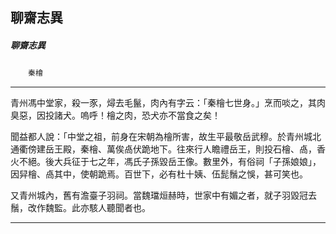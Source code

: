 

## 聊齋志異

##### 聊齋志異
　　`秦檜`

* * *

青州馮中堂家，殺一豕，燖去毛鬣，肉內有字云：「秦檜七世身。」烹而啖之，其肉臭惡，因投諸犬。嗚呼！檜之肉，恐犬亦不當食之矣！

聞益都人說：「中堂之祖，前身在宋朝為檜所害，故生平最敬岳武穆。於青州城北通衢傍建岳王殿，秦檜、萬俟卨伏跪地下。往來行人瞻禮岳王，則投石檜、卨，香火不絕。後大兵征于七之年，馮氏子孫毀岳王像。數里外，有俗祠「子孫娘娘」，因舁檜、卨其中，使朝跪焉。百世下，必有杜十姨、伍髭鬚之悞，甚可笑也。

又青州城內，舊有澹臺子羽祠。當魏璫烜赫時，世家中有媚之者，就子羽毀冠去鬚，改作魏監。此亦駭人聽聞者也。

* * *


